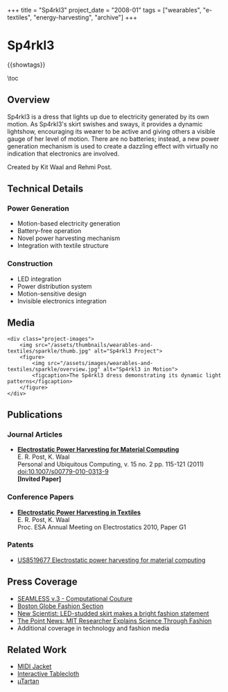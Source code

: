 +++
title = "Sp4rkl3"
project_date = "2008-01"
tags = ["wearables", "e-textiles", "energy-harvesting", "archive"]
+++

# Sp4rkl3

{{showtags}}

\toc

## Overview

Sp4rkl3 is a dress that lights up due to electricity generated by its own motion. As Sp4rkl3's skirt swishes and sways, it provides a dynamic lightshow, encouraging its wearer to be active and giving others a visible gauge of her level of motion. There are no batteries; instead, a new power generation mechanism is used to create a dazzling effect with virtually no indication that electronics are involved.

Created by Kit Waal and Rehmi Post.

## Technical Details

### Power Generation
* Motion-based electricity generation
* Battery-free operation
* Novel power harvesting mechanism
* Integration with textile structure

### Construction
* LED integration
* Power distribution system
* Motion-sensitive design
* Invisible electronics integration

## Media

~~~
<div class="project-images">
    <img src="/assets/thumbnails/wearables-and-textiles/sparkle/thumb.jpg" alt="Sp4rkl3 Project">
    <figure>
        <img src="/assets/images/wearables-and-textiles/sparkle/overview.jpg" alt="Sp4rkl3 in Motion">
        <figcaption>The Sp4rkl3 dress demonstrating its dynamic light patterns</figcaption>
    </figure>
</div>
~~~

## Publications

### Journal Articles
* **[Electrostatic Power Harvesting for Material Computing](pdf/sp4rkl3-PUC-11.pdf)**  
  E. R. Post, K. Waal  
  Personal and Ubiquitous Computing, v. 15 no. 2 pp. 115-121 (2011)  
  [doi:10.1007/s00779-010-0313-9](http://dx.doi.org/10.1007/s00779-010-0313-9)  
  **[Invited Paper]**

### Conference Papers
* **[Electrostatic Power Harvesting in Textiles](pdf/ElectrostaticPowerHarvesting.pdf)**  
  E. R. Post, K. Waal  
  Proc. ESA Annual Meeting on Electrostatics 2010, Paper G1

### Patents
* [US8519677 Electrostatic power harvesting for material computing](http://www.google.com/patents/US8519677)

## Press Coverage

* [SEAMLESS v.3 - Computational Couture](http://seamless.sigtronica.org/projects.html)
* [Boston Globe Fashion Section](http://www.boston.com/lifestyle/fashion/gallery/stylespy2708?pg=21)
* [New Scientist: LED-studded skirt makes a bright fashion statement](http://www.newscientist.com/article/mg20727765.500-ledstudded-skirt-makes-a-bright-fashion-statement.html)
* [The Point News: MIT Researcher Explains Science Through Fashion](http://thepointnews.com/2010/09/mit-researcher-explains-science-through-fashion)
* Additional coverage in technology and fashion media

## Related Work

* [MIDI Jacket](/projects/wearables-and-textiles/midi-jacket/)
* [Interactive Tablecloth](/projects/wearables-and-textiles/interactive-tablecloth/)
* [µTartan](/projects/wearables-and-textiles/utartan/)